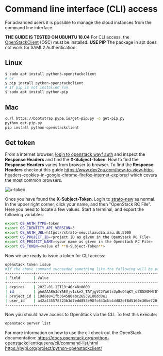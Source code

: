 # Command line interface (CLI) access

For advanced users it is possible to manage the cloud instances from the command line interface.

**THE GUIDE IS TESTED ON UBUNTU 18.04**
For CLI access, the [OpenStackClient](https://docs.openstack.org/python-openstackclient/latest/) (OSC) must be installed. **USE PIP** The package in apt does not work for SAML2 Authentication.

## Linux

```bash
$ sudo apt install python3-openstackclient
# or
$ pip install python-openstackclient
# If pip is not installed run
$ sudo apt install python-pip
```

## Mac

```bash
curl https://bootstrap.pypa.io/get-pip.py -o get-pip.py
python get-pip.py
pip install python-openstackclient
```

## Get token

From a internet browser, [login to openstack wayf auth](https://strato-new.claaudia.aau.dk:5000/v3/OS-FEDERATION/identity_providers/WAYF/protocols/saml2/auth) and inspect the **Response Headers** and find the **X-Subject-Token**.
How to find the **Response Headers** varies from browser to browser. To find the **Response Headers** checkout this guide <https://www.dev2qa.com/how-to-view-http-headers-cookies-in-google-chrome-firefox-internet-explorer/> which covers the most common browsers.


![x-token](../../assets/img/openstack/x-token.gif"Title")



 Once you have found the **X-Subject-Token**. Login to [strato-new](strato-new.claaudia.aau.dk) as normal. In the upper right corner, click your name, and then "OpenStack RC File". Here you need to locate a few values. Start a terminal, and export the following variables:

```bash
export OS_AUTH_TYPE=token
export OS_IDENTITY_API_VERSION=3
export OS_AUTH_URL=https://strato-new.claaudia.aau.dk:5000
export OS_PROJECT_ID=<project ID as given in the OpenStack RC File>
export OS_PROJECT_NAME=<your name as given in the Openstack RC File>
export OS_TOKEN=<value of **X-Subject-Token**>
```

Now we are ready to issue a token for CLI access:

```bash
openstack token issue
#If the above command succeeded something like the following will be printed in the terminal.
+------------+------------------------------------------------------------------------------------------------------------------------------------------------------------------------------------------------------------------------------------------------------------------------------+
| Field      | Value                                                                                                                                                                                                                                                                        |
+------------+------------------------------------------------------------------------------------------------------------------------------------------------------------------------------------------------------------------------------------------------------------------------------+
| expires    | 2022-01-12T19:40:48+0000                                                                                                                                                                                                                                                     |
| id         | gAAAAABh3oYAEVjv1ckeX_TAYjgVC2Yx6tsUp8uQ4qKY_dZ85XGMHfD7BFF85zWHwsnXminzNHyRdDtF1L3prp-z923Rpl8QDasVyazWo20t443u8Ld075haW8MPjmD0bKOIog2DCwLXqFPjNxAwzcxckAyLNV8XmBlKTkUqVlR79gChVZ9bffCAseY0-13ZTcq0K4g-IFazt4WkufYhfZ8umICqIV31GsT6awltlg_fUX-WL0trQMLdcuUoXQxBTSoGAmgP453I |
| project_id | 19d0e041fb364580abc26539180dd0e1                                                                                                                                                                                                                                             |
| user_id    | a42a435578323b3d7edd853e98fc643cbb4dd82ef8d5160c30be720f218b121f                                                                                                                                                                                                             |
+------------+------------------------------------------------------------------------------------------------------------------------------------------------------------------------------------------------------------------------------------------------------------------------------+
```

Now you should have access to OpenStack via the CLI. To test this execute:

```bash
openstack server list
```

For more information on how to use the cli check out the OpenStack documentation:
<https://docs.openstack.org/python-openstackclient/queens/cli/command-list.html>
<https://pypi.org/project/python-openstackclient/>